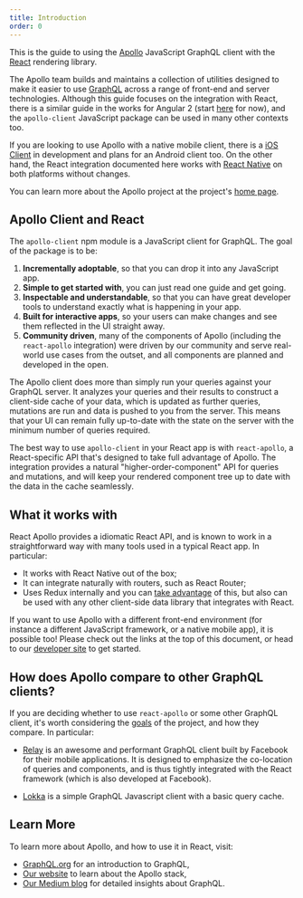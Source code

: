 ```yaml
---
title: Introduction
order: 0
---
```


This is the guide to using the [Apollo](http://apollostack.com) JavaScript GraphQL client with the [React](https://facebook.github.io/react/) rendering library.

The Apollo team builds and maintains a collection of utilities designed to make it easier to use [GraphQL](http://graphql.org) across a range of front-end and server technologies. Although this guide focuses on the integration with React, there is a similar guide in the works for Angular 2 (start [here](http://dev.apollodata.com/core/angular2.html) for now), and the `apollo-client` JavaScript package can be used in many other contexts too.

If you are looking to use Apollo with a native mobile client, there is a [iOS Client](https://github.com/apollostack/apollo-ios) in development and plans for an Android client too. On the other hand, the React integration documented here works with [React Native](https://facebook.github.io/react-native/) on both platforms without changes.

You can learn more about the Apollo project at the project's [home page](http://apollostack.com).

<h2 id="apollo-client">Apollo Client and React</h2>

The `apollo-client` npm module is a JavaScript client for GraphQL. The goal of the package is to be:

1. **Incrementally adoptable**, so that you can drop it into any JavaScript app.
2. **Simple to get started with**, you can just read one guide and get going.
3. **Inspectable and understandable**, so that you can have great developer tools to understand exactly what is happening in your app.
4. **Built for interactive apps**, so your users can make changes and see them reflected in the UI straight away.
5. **Community driven**, many of the components of Apollo (including the `react-apollo` integration) were driven by our community and serve real-world use cases from the outset, and all components are planned and developed in the open.

The Apollo client does more than simply run your queries against your GraphQL server. It analyzes your queries and their results to construct a client-side cache of your data, which is updated as further queries, mutations are run and data is pushed to you from the server. This means that your UI can remain fully up-to-date with the state on the server with the minimum number of queries required.

The best way to use `apollo-client` in your React app is with `react-apollo`, a React-specific API that's designed to take full advantage of Apollo. The integration provides a natural "higher-order-component" API for queries and mutations, and will keep your rendered component tree up to date with the data in the cache seamlessly.

<h2 id="what-it-works-with">What it works with</h2>

React Apollo provides a idiomatic React API, and is known to work in a straightforward way with many tools used in a typical React app. In particular:

 - It works with React Native out of the box;
 - It can integrate naturally with routers, such as React Router;
 - Uses Redux internally and you can [take advantage](redux.html) of this, but also can be used with any other client-side data library that integrates with React.

If you want to use Apollo with a different front-end environment (for instance a different JavaScript framework, or a native mobile app), it is possible too! Please check out the links at the top of this document, or head to our [developer site](http://apollostack.com) to get started.

<h2 id="comparison">How does Apollo compare to other GraphQL clients?</h2>

If you are deciding whether to use `react-apollo` or some other GraphQL client, it's worth considering the [goals](#apollo-client) of the project, and how they compare. In particular:

 - [Relay](https://facebook.github.io/relay/) is an awesome and performant GraphQL client built by Facebook for their mobile applications. It is designed to emphasize the co-location of queries and components, and is thus tightly integrated with the React framework (which is also developed at Facebook).

 - [Lokka](https://github.com/kadirahq/lokka) is a simple GraphQL Javascript client with a basic query cache.

<h2 id="learn-more">Learn More</h2>

To learn more about Apollo, and how to use it in React, visit:

- [GraphQL.org](http://graphql.org) for an introduction to GraphQL,
- [Our website](http://www.apollostack.com/) to learn about the Apollo stack,
- [Our Medium blog](https://medium.com/apollo-stack) for detailed insights about GraphQL.
